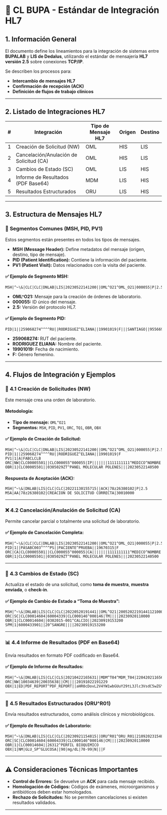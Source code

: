 # 📄 CL BUPA - Estándar de Integración HL7

## **1. Información General**
El documento define los lineamientos para la integración de sistemas entre **BUPALAB** y **LIS de Dedalus**, utilizando el estándar de mensajería **HL7 versión 2.5** sobre conexiones **TCP/IP**.

Se describen los procesos para:
- **Intercambio de mensajes HL7**  
- **Confirmación de recepción (ACK)**  
- **Definición de flujos de trabajo clínicos**

---

## **2. Listado de Integraciones HL7**

| **#** | **Integración**                     | **Tipo de Mensaje HL7** | **Origen** | **Destino** |
|-------|------------------------------------|-------------------------|------------|-------------|
| 1     | Creación de Solicitud (NW)         | OML                     | HIS        | LIS         |
| 2     | Cancelación/Anulación de Solicitud (CA) | OML               | HIS        | LIS         |
| 3     | Cambios de Estado (SC)             | OML                     | LIS        | HIS         |
| 4     | Informe de Resultados (PDF Base64) | MDM                     | LIS        | HIS         |
| 5     | Resultados Estructurados           | ORU                     | LIS        | HIS         |

---

## **3. Estructura de Mensajes HL7**

### 🔹 **Segmentos Comunes (MSH, PID, PV1)**
Estos segmentos están presentes en todos los tipos de mensajes.
- **MSH (Message Header):** Define metadatos del mensaje (origen, destino, tipo de mensaje).
- **PID (Patient Identification):** Contiene la información del paciente.
- **PV1 (Patient Visit):** Datos relacionados con la visita del paciente.

#### ✅ **Ejemplo de Segmento MSH:**
```hl7
MSH|^~\&|CLC|CLC|DNLAB|LIS|20230522141200||OML^O21^OML_O21|000055|P|2.5||||||UTF8
```
- **OML^O21:** Mensaje para la creación de órdenes de laboratorio.
- **000055:** ID único del mensaje.
- **2.5:** Versión del protocolo HL7.

#### ✅ **Ejemplo de Segmento PID:**
```hl7
PID|1||259068274^^^^RU||RODRIGUEZ^ELIANA||19901019|F|||SANTIAGO||955669988
```
- **259068274:** RUT del paciente.
- **RODRIGUEZ ELIANA:** Nombre del paciente.
- **19901019:** Fecha de nacimiento.
- **F:** Género femenino.

---

## **4. Flujos de Integración y Ejemplos**

### 🚀 **4.1 Creación de Solicitudes (NW)**
Este mensaje crea una orden de laboratorio.

#### **Metodología:**
- **Tipo de mensaje:** `OML^O21`
- **Segmentos:** `MSH`, `PID`, `PV1`, `ORC`, `TQ1`, `OBR`, `OBX`

#### ✅ **Ejemplo de Creación de Solicitud:**
```hl7
MSH|^~\&|CLC|CLC|DNLAB|LIS|20230522141200||OML^O21^OML_O21|000055|P|2.5
PID|1||259068274^^^^RU||RODRIGUEZ^ELIANA||19901019|F
PV1|1|A|FABCLCLB
ORC|NW|CLC00005501||CLC000055^000055|IP|||||||1111111111^MEDICO^NOMBRE|||20230522140500
OBR|1|CLC00005501||0305029ZT^PANEL MOLECULAR POLENES|||20230522140500
```

#### **Respuesta de Aceptación (ACK):**
```hl7
MSH|^~\&|DNLAB|LIS|CLC|CLC|20221130155715||ACK|78z26380102|P|2.5
MSA|AA|78z26380102|CREACION DE SOLICITUD CORRECTA|30010000
```

---

### ❌ **4.2 Cancelación/Anulación de Solicitud (CA)**
Permite cancelar parcial o totalmente una solicitud de laboratorio.

#### ✅ **Ejemplo de Cancelación Completa:**
```hl7
MSH|^~\&|CLC|CLC|DNLAB|LIS|20230522141200||OML^O21^OML_O21|000055|P|2.5
PID|1||PASABC003^^^^PS||PACIENTE^PRUEBA||19670315|F
ORC|CA|CLC00005501||CLC000055^000055|CA|||||||1111111111^MEDICO^NOMBRE|||20230522140500
OBR|1|CLC00005501||0305029ZT^PANEL MOLECULAR POLENES|||20230522140500
```

---

### 🔄 **4.3 Cambios de Estado (SC)**
Actualiza el estado de una solicitud, como **toma de muestra**, **muestra enviada**, o **check-in**.

#### ✅ **Ejemplo de Cambio de Estado a “Toma de Muestra”:**
```hl7
MSH|^~\&|DNLAB|LIS|CLC|CLC|20220520191441||OML^O21|20052022191441121000|P|2.5
ORC|SC|CLC00014604|60004339|CLC000146^000146|TM||||20230920110000
OBR|1|CLC00014604||0302015-001^CALCIO||20230919153200
SPM|1|6000433901||20^SANGRE||||20230919153200
```

---

### 📊 **4.4 Informe de Resultados (PDF en Base64)**
Envía resultados en formato PDF codificado en Base64.

#### ✅ **Ejemplo de Informe de Resultados:**
```hl7
MSH|^~\&|DNLAB|LIS|CLC|CLS|20210422165631||MDM^T04^MDM_T04|220420211656318|P|2.5
ORC|NW|10034639|20035638||CM||||20191022191229
OBX|1|ED|PDF_REPORT^PDF_REPORT||aHR0cDovL2V4YW1wbGUuY29tL3Jlc3VsdC5wZGY=|||||F
```

---

### 🧪 **4.5 Resultados Estructurados (ORU^R01)**
Envía resultados estructurados, como análisis clínicos y microbiológicos.

#### ✅ **Ejemplo de Resultados de Laboratorio:**
```hl7
MSH|^~\&|DNLAB|LIS|CLC|CLC|20230921154815||ORU^R01^ORU_R01|21092023154815083000|P|2.5
ORC|SC|CLC00014604|60004339|CLC000146^000146|CM||||20230920110000
OBR|1|CLC00014604||26312^PERFIL BIOQUIMICO
OBX|1|NM|GLU_SP^GLUCOSA||90|mg/dL|70-99|N|||F
```

---

## ⚠️ **Consideraciones Técnicas Importantes**
- **Control de Errores:** Se devuelve un **ACK** para cada mensaje recibido.
- **Homologación de Códigos:** Códigos de exámenes, microorganismos y antibióticos deben estar homologados.
- **Rechazo de Solicitudes:** No se permiten cancelaciones si existen resultados validados.

---


